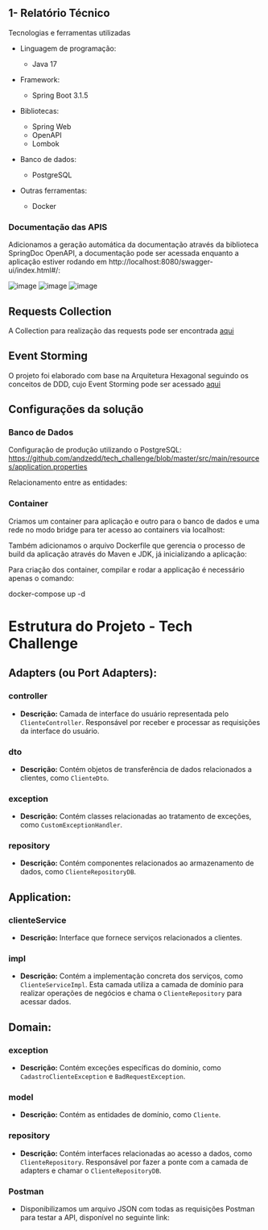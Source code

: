 ## 1- Relatório Técnico
Tecnologias e ferramentas utilizadas

* Linguagem de programação: 

    * Java 17

* Framework:
    * Spring Boot 3.1.5

* Bibliotecas:
  * Spring Web
  * OpenAPI
  * Lombok
    
* Banco de dados:
  * PostgreSQL
* Outras ferramentas:
  * Docker

    
### Documentação das APIS 
Adicionamos a geração automática da documentação através da biblioteca SpringDoc OpenAPI, a documentação pode ser acessada enquanto a aplicação estiver rodando em http://localhost:8080/swagger-ui/index.html#/:

![image]([https://github.com/andzedd/tech_challenge/blob/master/images/clientes.png])
![image](https://github.com/andzedd/tech_challenge/blob/master/images/pedidos.png)
![image](https://github.com/andzedd/tech_challenge/blob/master/images/produtos.png)


 
## Requests Collection

A Collection para realização das requests pode ser encontrada [aqui](https://github.com/andzedd/tech_challenge/blob/master/Tech_challenge_Collection.json)
 
## Event Storming

O projeto foi elaborado com base na Arquitetura Hexagonal seguindo os conceitos de DDD, cujo Event Storming pode ser acessado [aqui](https://miro.com/app/board/uXjVN4e5Mps=/?share_link_id=181314720008)

## Configurações da solução

### Banco de Dados
Configuração de produção utilizando o PostgreSQL:
https://github.com/andzedd/tech_challenge/blob/master/src/main/resources/application.properties

Relacionamento entre as entidades:


### Container


Criamos um container para aplicação e outro para o banco de dados e uma rede no modo bridge para ter acesso ao containers via localhost:


Também adicionamos o arquivo Dockerfile que gerencia o processo de build da aplicação através do Maven e JDK, já inicializando a aplicação:


Para criação dos container, compilar e rodar a applicação é necessário apenas o comando:

docker-compose up -d


# Estrutura do Projeto - Tech Challenge

## Adapters (ou Port Adapters):

### controller

- **Descrição:** Camada de interface do usuário representada pelo `ClienteController`. Responsável por receber e processar as requisições da interface do usuário.

### dto

- **Descrição:** Contém objetos de transferência de dados relacionados a clientes, como `ClienteDto`.

### exception

- **Descrição:** Contém classes relacionadas ao tratamento de exceções, como `CustomExceptionHandler`.

### repository

- **Descrição:** Contém componentes relacionados ao armazenamento de dados, como `ClienteRepositoryDB`.

## Application:

### clienteService

- **Descrição:** Interface que fornece serviços relacionados a clientes.

### impl

- **Descrição:** Contém a implementação concreta dos serviços, como `ClienteServiceImpl`. Esta camada utiliza a camada de domínio para realizar operações de negócios e chama o `ClienteRepository` para acessar dados.

## Domain:

### exception

- **Descrição:** Contém exceções específicas do domínio, como `CadastroClienteException` e `BadRequestException`.

### model

- **Descrição:** Contém as entidades de domínio, como `Cliente`.

### repository

- **Descrição:** Contém interfaces relacionadas ao acesso a dados, como `ClienteRepository`. Responsável por fazer a ponte com a camada de adapters e chamar o `ClienteRepositoryDB`.

### Postman
- Disponibilizamos um arquivo JSON com todas as requisições Postman para testar a API, disponível no seguinte link:
